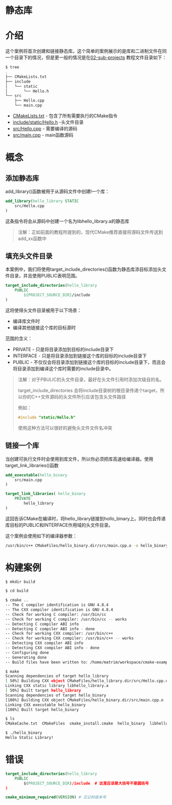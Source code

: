 # 静态库
# 介绍
这个案例将首次创建和链接静态库。这个简单的案例展示的是库和二进制文件在同一个目录下的情况，但是更一般的情况是在[02-sub-projects](https://github.com/xhguleixin123/cmake-examples/blob/master/02-sub-projects)
教程文件目录如下：

```bash
$ tree
.
├── CMakeLists.txt
├── include
│   └── static
│       └── Hello.h
└── src
    ├── Hello.cpp
    └── main.cpp
```

- [CMakeLists.txt](https://github.com/xhguleixin123/cmake-examples/blob/master/01-basic/C-static-library/CMakeLists.txt) - 包含了所有需要执行的CMake指令
- [include/static/Hello.h](https://github.com/xhguleixin123/cmake-examples/blob/master/01-basic/C-static-library/include/static/Hello.h) -头文件目录
- [src/Hello.cpp](https://github.com/xhguleixin123/cmake-examples/blob/master/01-basic/C-static-library/src/Hello.cpp) - 需要编译的源码
- [src/main.cpp](https://github.com/xhguleixin123/cmake-examples/blob/master/01-basic/C-static-library/src/main.cpp) - main函数源码

# 概念

## 添加静态库

add_library()函数被用于从源码文件中创建l一个库：

```cmake
add_library(hello_library STATIC
    src/Hello.cpp
)
```

这条指令将会从源码中创建一个名为libhello_library.a的静态库

> 注解：正如前面的教程所提到的，现代CMake推荐直接将源码文件传送到add_xx函数中

## 填充头文件目录

本案例中，我们将使用target_include_directories()函数为静态库添目标添加头文件目录，并且使用PUBLIC表明范围。

```cmake
target_include_directories(hello_library
    PUBLIC
        ${PROJECT_SOURCE_DIR}/include
)
```

这将使得头文件目录被用于以下场景：

* 编译库文件时
* 编译其他链接这个库的目标源时

范围的含义：

* PRIVATE - 只是将目录添加到目标的include目录下
* INTERFACE - 只是将目录添加到链接这个库的目标的include目录下
* PUBLIC - 不仅仅会将目录添加到链接这个库的目标的include目录下，而且会将目录添加到编译这个库时需要的include目录中。

> 注解：对于PBULIC的头文件目录，最好在头文件引用时添加次级目的名。
>
> target_include_directories 会将include目录树的根目录传递个target，所以你的C++文件源码的头文件所引应该包含头文件路径
>
> 例如：
>
> ```cpp
> #include "static/Hello.h"
> ```
>
> 使用这种方法可以很好的避免头文件文件名冲突



## 链接一个库

当创建可执行文件时会使用到库文件，所以你必须把库高速给编译器。使用target_link_libraries()函数

```cmake
add_executable(hello_binary
    src/main.cpp
)

target_link_libraries( hello_binary
    PRIVATE
        hello_library
)
```

这回告诉CMake在编译时，将hello_library链接到hollo_binary上。同时也会传递库目标的PUBLIC和INTERFACE作用域的头文件目录。

这个案例会使用如下的编译器参数：

```bash
/usr/bin/c++ CMakeFiles/hello_binary.dir/src/main.cpp.o -o hello_binary -rdynamic libhello_library.a
```

# 构建案例

```bash
$ mkdir build

$ cd build

$ cmake ..
-- The C compiler identification is GNU 4.8.4
-- The CXX compiler identification is GNU 4.8.4
-- Check for working C compiler: /usr/bin/cc
-- Check for working C compiler: /usr/bin/cc -- works
-- Detecting C compiler ABI info
-- Detecting C compiler ABI info - done
-- Check for working CXX compiler: /usr/bin/c++
-- Check for working CXX compiler: /usr/bin/c++ -- works
-- Detecting CXX compiler ABI info
-- Detecting CXX compiler ABI info - done
-- Configuring done
-- Generating done
-- Build files have been written to: /home/matrim/workspace/cmake-examples/01-basic/C-static-library/build

$ make
Scanning dependencies of target hello_library
[ 50%] Building CXX object CMakeFiles/hello_library.dir/src/Hello.cpp.o
Linking CXX static library libhello_library.a
[ 50%] Built target hello_library
Scanning dependencies of target hello_binary
[100%] Building CXX object CMakeFiles/hello_binary.dir/src/main.cpp.o
Linking CXX executable hello_binary
[100%] Built target hello_binary

$ ls
CMakeCache.txt  CMakeFiles  cmake_install.cmake  hello_binary  libhello_library.a  Makefile

$ ./hello_binary
Hello Static Library!
```

# 错误

```cmake
target_include_directories(hello_library
    PUBLIC 
        $(PROJECT_SOURCE_DIR)/include  # 这里应该是大括号不是圆括号
)

cmake_minimum_required(VERSION) # 忘记标版本号
```

